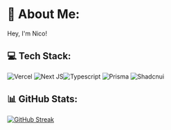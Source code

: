 # 💫 About Me:
Hey, I'm Nico!

## 💻 Tech Stack:

![Vercel](https://img.shields.io/badge/vercel-%23000000.svg?style=for-the-badge&logo=vercel&logoColor=white) ![Next JS](https://img.shields.io/badge/Next-black?style=for-the-badge&logo=next.js&logoColor=white)![Typescript](https://img.shields.io/badge/typescript-%23007ACC.svg?style=for-the-badge&logo=typescript&logoColor=white) ![Prisma](https://img.shields.io/badge/Prisma-3982CE?style=for-the-badge&logo=Prisma&logoColor=white)  ![Shadcnui](https://img.shields.io/badge/Shadcn%2Fui-000?style=for-the-badge&logo=shadcnui)

## 📊 GitHub Stats:
[![GitHub Streak](https://streak-stats.demolab.com?user=Niggo2k&theme=dark&hide_border=true)]([https://git.io/streak-stats](https://streak-stats.demolab.com?user=Niggo2k&theme=dark&hide_border=true))
